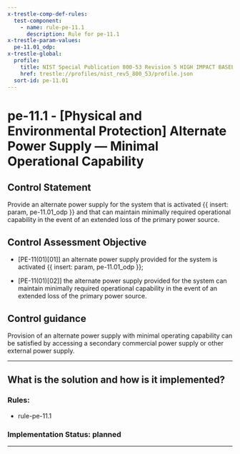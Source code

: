 ```yaml
---
x-trestle-comp-def-rules:
  test-component:
    - name: rule-pe-11.1
      description: Rule for pe-11.1
x-trestle-param-values:
  pe-11.01_odp:
x-trestle-global:
  profile:
    title: NIST Special Publication 800-53 Revision 5 HIGH IMPACT BASELINE
    href: trestle://profiles/nist_rev5_800_53/profile.json
  sort-id: pe-11.01
---
```


# pe-11.1 - \[Physical and Environmental Protection\] Alternate Power Supply — Minimal Operational Capability

## Control Statement

Provide an alternate power supply for the system that is activated {{ insert: param, pe-11.01_odp }} and that can maintain minimally required operational capability in the event of an extended loss of the primary power source.

## Control Assessment Objective

- \[PE-11(01)[01]\] an alternate power supply provided for the system is activated {{ insert: param, pe-11.01_odp }};

- \[PE-11(01)[02]\] the alternate power supply provided for the system can maintain minimally required operational capability in the event of an extended loss of the primary power source.

## Control guidance

Provision of an alternate power supply with minimal operating capability can be satisfied by accessing a secondary commercial power supply or other external power supply.

______________________________________________________________________

## What is the solution and how is it implemented?

<!-- For implementation status enter one of: implemented, partial, planned, alternative, not-applicable -->

<!-- Note that the list of rules under ### Rules: is read-only and changes will not be captured after assembly to JSON -->

<!-- Add control implementation description here for control: pe-11.1 -->

### Rules:

  - rule-pe-11.1

### Implementation Status: planned

______________________________________________________________________
